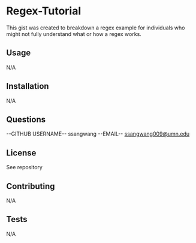 # Regex-Tutorial
This gist was created to breakdown a regex example for individuals who might not fully understand what or how a regex works.
## Usage 
N/A
## Installation 
N/A
## Questions
--GITHUB USERNAME--
ssangwang
--EMAIL--
ssangwang009@umn.edu
## License
See repository
## Contributing 
N/A
## Tests 
N/A